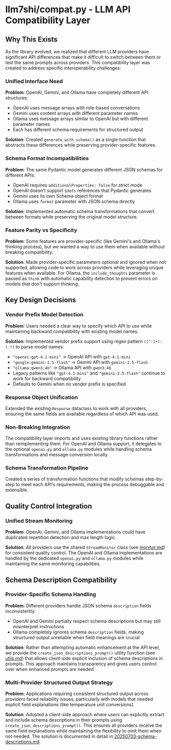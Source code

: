 # llm7shi/compat.py - LLM API Compatibility Layer

## Why This Exists

As the library evolved, we realized that different LLM providers have significant API differences that make it difficult to switch between them or test the same prompts across providers. This compatibility layer was created to address specific interoperability challenges:

### Unified Interface Need
**Problem**: OpenAI, Gemini, and Ollama have completely different API structures:
- OpenAI uses message arrays with role-based conversations
- Gemini uses content arrays with different parameter names
- Ollama uses message arrays similar to OpenAI but with different parameter names
- Each has different schema requirements for structured output

**Solution**: Created `generate_with_schema()` as a single function that abstracts these differences while preserving provider-specific features.

### Schema Format Incompatibilities  
**Problem**: The same Pydantic model generates different JSON schemas for different APIs:
- OpenAI requires `additionalProperties: false` for strict mode
- OpenAI doesn't support `$defs` references that Pydantic generates
- Gemini uses its own Schema object format
- Ollama uses `format` parameter with JSON schema directly

**Solution**: Implemented automatic schema transformations that convert between formats while preserving the original model structure.

### Feature Parity vs Specificity
**Problem**: Some features are provider-specific (like Gemini's and Ollama's thinking process), but we wanted a way to use them when available without breaking compatibility.

**Solution**: Made provider-specific parameters optional and ignored when not supported, allowing code to work across providers while leveraging unique features when available. For Ollama, the `include_thoughts` parameter is passed as `think` with automatic capability detection to prevent errors on models that don't support thinking.

## Key Design Decisions

### Vendor Prefix Model Detection
**Problem**: Users needed a clear way to specify which API to use while maintaining backward compatibility with existing model names.

**Solution**: Implemented vendor prefix support using regex pattern `([^:]+):(.*)` to parse model names:
- `"openai:gpt-4.1-mini"` → OpenAI API with `gpt-4.1-mini`
- `"google:gemini-2.5-flash"` → Gemini API with `gemini-2.5-flash`
- `"ollama:qwen3:4b"` → Ollama API with `qwen3:4b`
- Legacy patterns like `"gpt-4.1-mini"` and `"gemini-2.5-flash"` continue to work for backward compatibility
- Defaults to Gemini when no vendor prefix is specified

### Response Object Unification
Extended the existing `Response` dataclass to work with all providers, ensuring the same fields are available regardless of which API was used.

### Non-Breaking Integration
The compatibility layer imports and uses existing library functions rather than reimplementing them. For OpenAI and Ollama support, it delegates to the optional `openai.py` and `ollama.py` modules while handling schema transformations and message conversion locally.

### Schema Transformation Pipeline
Created a series of transformation functions that modify schemas step-by-step to meet each API's requirements, making the process debuggable and extensible.

## Quality Control Integration

### Unified Stream Monitoring
**Problem**: OpenAI, Gemini, and Ollama implementations could have duplicated repetition detection and max length logic.

**Solution**: All providers use the shared `StreamMonitor` class (see [monitor.md](monitor.md)) for consistent quality control. The OpenAI and Ollama implementations are handled by the dedicated `openai.py` and `ollama.py` modules while maintaining the same monitoring capabilities.

## Schema Description Compatibility

### Provider-Specific Schema Handling
**Problem**: Different providers handle JSON schema `description` fields inconsistently:
- OpenAI and Gemini partially respect schema descriptions but may still misinterpret instructions
- Ollama completely ignores schema `description` fields, making structured output unreliable when field meanings are crucial

**Solution**: Rather than attempting automatic enhancement at the API level, we provide the `create_json_descriptions_prompt()` utility function (see [utils.md](utils.md)) that allows client-side explicit inclusion of schema descriptions in prompts. This approach maintains transparency and gives users control over when enhanced prompts are needed.

### Multi-Provider Structured Output Strategy
**Problem**: Applications requiring consistent structured output across providers faced reliability issues, particularly with models that needed explicit field explanations (like temperature unit conversions).

**Solution**: Adopted a client-side approach where users can explicitly extract and include schema descriptions in their prompts using `create_json_descriptions_prompt()`. This ensures all providers receive the same field explanations while maintaining the flexibility to omit them when not needed. The solution is documented in detail in [20250703-schema-descriptions.md](../docs/20250703-schema-descriptions.md).